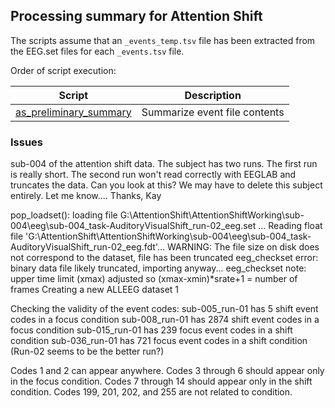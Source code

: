 ## Processing summary for Attention Shift

The scripts assume that an `_events_temp.tsv` file has been extracted from the EEG.set files for each `_events.tsv` file.  

Order of script execution:


| Script                              | Description  |
| ----------------------------------- | ------------ |
| [as_preliminary_summary](#preliminary-summary-and-manual-editing)  | Summarize event file contents |



### Issues
 sub-004 of the attention shift data.  The subject has two runs.  The first run is really short.  The second run won't read correctly with EEGLAB and truncates the data.   Can you look at this?  We may have to delete this subject entirely.  Let me know.... Thanks, Kay

pop_loadset(): loading file G:\AttentionShift\AttentionShiftWorking\sub-004\eeg\sub-004_task-AuditoryVisualShift_run-02_eeg.set ...
Reading float file 'G:\AttentionShift\AttentionShiftWorking\sub-004\eeg\sub-004_task-AuditoryVisualShift_run-02_eeg.fdt'...
WARNING: The file size on disk does not correspond to the dataset, file has been truncated
eeg_checkset error: binary data file likely truncated, importing anyway...
eeg_checkset note: upper time limit (xmax) adjusted so (xmax-xmin)*srate+1 = number of frames
Creating a new ALLEEG dataset 1


Checking the validity of the event codes:
sub-005_run-01 has 5 shift event codes in a focus condition
sub-008_run-01 has 2874 shift event codes in a focus condition
sub-015_run-01 has 239 focus event codes in a shift condition
sub-036_run-01 has 721 focus event codes in a shift condition  (Run-02 seems to be the better run?)

Codes 1 and 2 can appear anywhere.
Codes 3 through 6 should appear only in the focus condition.
Codes 7 through 14 should appear only in the shift condition.
Codes 199, 201, 202, and 255 are not related to condition.
